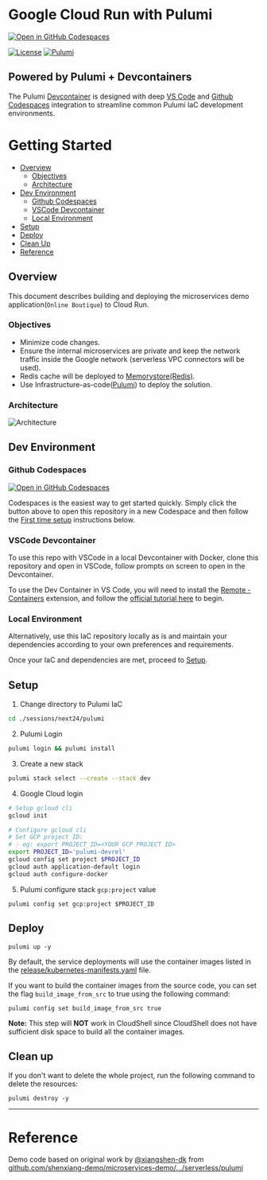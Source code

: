 # Google Cloud Run with Pulumi

[![Open in GitHub Codespaces](https://github.com/codespaces/badge.svg)](https://codespaces.new/usrbinkat/pulumi-iac-gcp-cloud-run?quickstart=1&devcontainer_path=.devcontainer%2Fextra%2Fdevcontainer.json)

[![License](https://img.shields.io/github/license/usrbinkat/iac-mesh-pac)]() [![Pulumi](https://img.shields.io/badge/pulumi-v3.107.0-blueviolet)](https://www.pulumi.com/docs/get-started/install/)

## Powered by Pulumi + Devcontainers

The Pulumi [Devcontainer](https://code.visualstudio.com/docs/devcontainers/containers) is designed with deep [VS Code](https://code.visualstudio.com) and [Github Codespaces](https://github.com/features/codespaces) integration to streamline common Pulumi IaC development environments.

# Getting Started

- [Overview](#overview)
  - [Objectives](#objectives)
  - [Architecture](#architecture)
- [Dev Environment](#dev-environment)
  - [Github Codespaces](#github-codespaces)
  - [VSCode Devcontainer](#vscode-devcontainer)
  - [Local Environment](#local-environment)
- [Setup](#setup)
- [Deploy](#deploy)
- [Clean Up](#clean-up)
- [Reference](#reference)

## Overview

This document describes building and deploying the microservices demo application(`Online Boutique`) to Cloud Run.

### Objectives

- Minimize code changes.
- Ensure the internal microservices are private and keep the network traffic inside the Google network (serverless VPC connectors will be used).
- Redis cache will be deployed to [Memorystore(Redis)](https://cloud.google.com/memorystore/docs/redis).
- Use Infrastructure-as-code([Pulumi](https://www.pulumi.com/)) to deploy the solution.

### Architecture

![Architecture](./microservices-cloudrun-arch.svg)

## Dev Environment

### Github Codespaces

[![Open in GitHub Codespaces](https://github.com/codespaces/badge.svg)](https://codespaces.new/pulumi/devcontainer?quickstart=1)

Codespaces is the easiest way to get started quickly. Simply click the button above to open this repository in a new Codespace and then follow the [First time setup](#first-time-setup) instructions below.

### VSCode Devcontainer

To use this repo with VSCode in a local Devcontainer with Docker, clone this repository and open in VSCode, follow prompts on screen to open in the Devcontainer.

To use the Dev Container in VS Code, you will need to install the [Remote - Containers](https://marketplace.visualstudio.com/items?itemName=ms-vscode-remote.remote-containers) extension, and follow the [official tutorial here](https://code.visualstudio.com/docs/devcontainers/tutorial) to begin.

### Local Environment

Alternatively, use this IaC repository locally as is and maintain your dependencies according to your own preferences and requirements.

Once your IaC and dependencies are met, proceed to [Setup](#setup).

## Setup

1. Change directory to Pulumi IaC

```bash
cd ./sessions/next24/pulumi
```

2. Pulumi Login

```bash
pulumi login && pulumi install
```

3. Create a new stack

```bash
pulumi stack select --create --stack dev
```

4. Google Cloud login

```bash
# Setup gcloud cli
gcloud init

# Configure gcloud cli
# Set GCP project ID:
# - eg: export PROJECT_ID=<YOUR GCP PROJECT ID>
export PROJECT_ID='pulumi-devrel'
gcloud config set project $PROJECT_ID
gcloud auth application-default login
gcloud auth configure-docker
```

5. Pulumi configure stack `gcp:project` value

```
pulumi config set gcp:project $PROJECT_ID
```

## Deploy

```
pulumi up -y
```

By default, the service deployments will use the container images listed in the [release/kubernetes-manifests.yaml](./release/kubernetes-manifests.yaml) file.

If you want to build the container images from the source code, you can set the flag `build_image_from_src` to true using the following command:

```
pulumi config set build_image_from_src true
```

**Note:** This step will **NOT** work in CloudShell since CloudShell does not have sufficient disk space to build all the container images.

## Clean up

If you don't want to delete the whole project, run the following command to delete the resources:

```
pulumi destroy -y
```

---

# Reference

Demo code based on original work by [@xiangshen-dk](https://github.com/xiangshen-dk) from [github.com/shenxiang-demo/microservices-demo/.../serverless/pulumi](https://github.com/shenxiang-demo/microservices-demo/tree/pulumi-cloudrun-one-ilb/serverless/pulumi)
